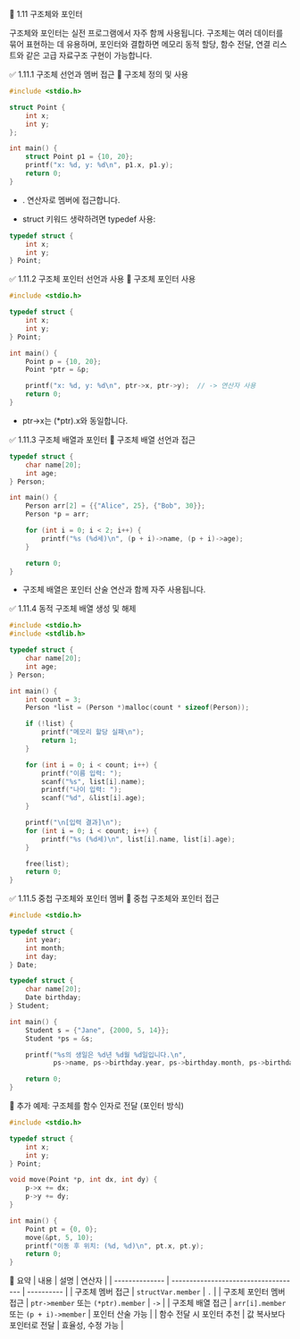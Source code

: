 📘 1.11 구조체와 포인터

구조체와 포인터는 실전 프로그램에서 자주 함께 사용됩니다. 구조체는 여러 데이터를 묶어 표현하는 데 유용하며, 포인터와 결합하면 메모리 동적 할당, 함수 전달, 연결 리스트와 같은 고급 자료구조 구현이 가능합니다.

✅ 1.11.1 구조체 선언과 멤버 접근
🔹 구조체 정의 및 사용
```c
#include <stdio.h>

struct Point {
    int x;
    int y;
};

int main() {
    struct Point p1 = {10, 20};
    printf("x: %d, y: %d\n", p1.x, p1.y);
    return 0;
}
```

* . 연산자로 멤버에 접근합니다.

* struct 키워드 생략하려면 typedef 사용:
```c
typedef struct {
    int x;
    int y;
} Point;
```
✅ 1.11.2 구조체 포인터 선언과 사용
🔹 구조체 포인터 사용
```c
#include <stdio.h>

typedef struct {
    int x;
    int y;
} Point;

int main() {
    Point p = {10, 20};
    Point *ptr = &p;

    printf("x: %d, y: %d\n", ptr->x, ptr->y);  // -> 연산자 사용
    return 0;
}
```

* ptr->x는 (*ptr).x와 동일합니다.

✅ 1.11.3 구조체 배열과 포인터
🔹 구조체 배열 선언과 접근
```c
typedef struct {
    char name[20];
    int age;
} Person;

int main() {
    Person arr[2] = {{"Alice", 25}, {"Bob", 30}};
    Person *p = arr;

    for (int i = 0; i < 2; i++) {
        printf("%s (%d세)\n", (p + i)->name, (p + i)->age);
    }

    return 0;
}
```

* 구조체 배열은 포인터 산술 연산과 함께 자주 사용됩니다.

✅ 1.11.4 동적 구조체 배열 생성 및 해제
```c
#include <stdio.h>
#include <stdlib.h>

typedef struct {
    char name[20];
    int age;
} Person;

int main() {
    int count = 3;
    Person *list = (Person *)malloc(count * sizeof(Person));

    if (!list) {
        printf("메모리 할당 실패\n");
        return 1;
    }

    for (int i = 0; i < count; i++) {
        printf("이름 입력: ");
        scanf("%s", list[i].name);
        printf("나이 입력: ");
        scanf("%d", &list[i].age);
    }

    printf("\n[입력 결과]\n");
    for (int i = 0; i < count; i++) {
        printf("%s (%d세)\n", list[i].name, list[i].age);
    }

    free(list);
    return 0;
}
```
✅ 1.11.5 중첩 구조체와 포인터 멤버
🔹 중첩 구조체와 포인터 접근
```c
#include <stdio.h>

typedef struct {
    int year;
    int month;
    int day;
} Date;

typedef struct {
    char name[20];
    Date birthday;
} Student;

int main() {
    Student s = {"Jane", {2000, 5, 14}};
    Student *ps = &s;

    printf("%s의 생일은 %d년 %d월 %d일입니다.\n",
           ps->name, ps->birthday.year, ps->birthday.month, ps->birthday.day);

    return 0;
}
```
🧪 추가 예제: 구조체를 함수 인자로 전달 (포인터 방식)
```c
#include <stdio.h>

typedef struct {
    int x;
    int y;
} Point;

void move(Point *p, int dx, int dy) {
    p->x += dx;
    p->y += dy;
}

int main() {
    Point pt = {0, 0};
    move(&pt, 5, 10);
    printf("이동 후 위치: (%d, %d)\n", pt.x, pt.y);
    return 0;
}
```
📝 요약
| 내용             | 설명                                   | 연산자        |
| -------------- | ------------------------------------ | ---------- |
| 구조체 멤버 접근      | `structVar.member`                   | `.`        |
| 구조체 포인터 멤버 접근  | `ptr->member` 또는 `(*ptr).member`     | `->`       |
| 구조체 배열 접근      | `arr[i].member` 또는 `(p + i)->member` | 포인터 산술 가능  |
| 함수 전달 시 포인터 추천 | 값 복사보다 포인터로 전달                       | 효율성, 수정 가능 |

